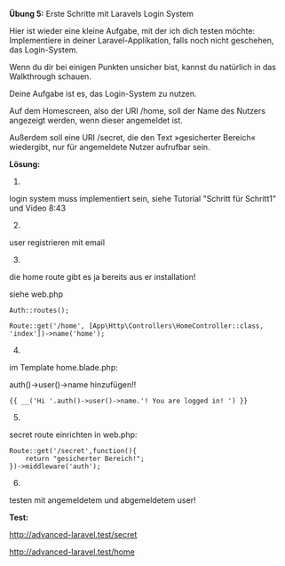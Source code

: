 **Übung 5:** Erste Schritte mit Laravels Login System

Hier ist wieder eine kleine Aufgabe, mit der ich dich testen möchte: 
Implementiere in deiner Laravel-Applikation, falls noch nicht geschehen, das Login-System. 

Wenn du dir bei einigen Punkten unsicher bist, kannst du natürlich in das Walkthrough schauen. 

Deine Aufgabe ist es, 
das Login-System zu nutzen. 

Auf dem Homescreen, also der URI /home, 
soll der Name des Nutzers angezeigt werden, wenn dieser angemeldet ist. 

Außerdem soll eine URI /secret, die den Text »gesicherter Bereich« wiedergibt, 
nur für angemeldete Nutzer aufrufbar sein.

**Lösung:**

1.

login system muss implementiert sein, siehe Tutorial "Schritt für Schritt1" und Video 8:43


2.

user registrieren mit email

3.

die home route gibt es ja bereits aus er installation!

siehe web.php

```
Auth::routes();

Route::get('/home', [App\Http\Controllers\HomeController::class, 'index'])->name('home');
```



4. 
im Template home.blade.php:

auth()->user()->name hinzufügen!!

```
{{ __('Hi '.auth()->user()->name.'! You are logged in! ') }}
```

5. 

secret route einrichten in web.php:

```
Route::get('/secret',function(){
	return "gesicherter Bereich!";
})->middleware('auth');
```

6.
testen mit angemeldetem und abgemeldetem user!

**Test:**

http://advanced-laravel.test/secret

http://advanced-laravel.test/home





